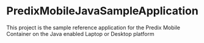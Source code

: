 # PredixMobileJavaSampleApplication
This project is the sample reference application for the Predix Mobile Container on the Java enabled Laptop or Desktop platform
